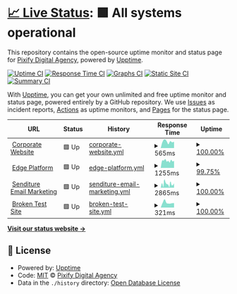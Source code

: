 # [📈 Live Status](https://pixifydigitalagency.github.io/monitors): <!--live status--> **🟩 All systems operational**

This repository contains the open-source uptime monitor and status page for [Pixify Digital Agency](https://www.pixify.co.uk/), powered by [Upptime](https://github.com/upptime/upptime).

[![Uptime CI](https://github.com/koj-co/upptime/workflows/Uptime%20CI/badge.svg)](https://github.com/koj-co/upptime/actions?query=workflow%3A%22Uptime+CI%22)
[![Response Time CI](https://github.com/koj-co/upptime/workflows/Response%20Time%20CI/badge.svg)](https://github.com/koj-co/upptime/actions?query=workflow%3A%22Response+Time+CI%22)
[![Graphs CI](https://github.com/koj-co/upptime/workflows/Graphs%20CI/badge.svg)](https://github.com/koj-co/upptime/actions?query=workflow%3A%22Graphs+CI%22)
[![Static Site CI](https://github.com/koj-co/upptime/workflows/Static%20Site%20CI/badge.svg)](https://github.com/koj-co/upptime/actions?query=workflow%3A%22Static+Site+CI%22)
[![Summary CI](https://github.com/koj-co/upptime/workflows/Summary%20CI/badge.svg)](https://github.com/koj-co/upptime/actions?query=workflow%3A%22Summary+CI%22)

With [Upptime](https://upptime.js.org), you can get your own unlimited and free uptime monitor and status page, powered entirely by a GitHub repository. We use [Issues](https://github.com/pixifydigitalagency/monitors/issues) as incident reports, [Actions](https://github.com/pixifydigitalagency/monitors/actions) as uptime monitors, and [Pages](https://pixifydigitalagency.github.io/monitors) for the status page.

<!--start: status pages-->
<!-- This summary is generated by Upptime (https://github.com/upptime/upptime) -->
<!-- Do not edit this manually, your changes will be overwritten -->
<!-- prettier-ignore -->
| URL | Status | History | Response Time | Uptime |
| --- | ------ | ------- | ------------- | ------ |
| <img alt="" src="https://icons.duckduckgo.com/ip3/www.pixify.co.uk.ico" height="13"> [Corporate Website](https://www.pixify.co.uk/) | 🟩 Up | [corporate-website.yml](https://github.com/pixifydigitalagency/monitors/commits/HEAD/history/corporate-website.yml) | <details><summary><img alt="Response time graph" src="./graphs/corporate-website/response-time-week.png" height="20"> 565ms</summary><br><a href="https://pixifydigitalagency.github.io/monitors/history/corporate-website"><img alt="Response time 405" src="https://img.shields.io/endpoint?url=https%3A%2F%2Fraw.githubusercontent.com%2Fpixifydigitalagency%2Fmonitors%2FHEAD%2Fapi%2Fcorporate-website%2Fresponse-time.json"></a><br><a href="https://pixifydigitalagency.github.io/monitors/history/corporate-website"><img alt="24-hour response time 498" src="https://img.shields.io/endpoint?url=https%3A%2F%2Fraw.githubusercontent.com%2Fpixifydigitalagency%2Fmonitors%2FHEAD%2Fapi%2Fcorporate-website%2Fresponse-time-day.json"></a><br><a href="https://pixifydigitalagency.github.io/monitors/history/corporate-website"><img alt="7-day response time 565" src="https://img.shields.io/endpoint?url=https%3A%2F%2Fraw.githubusercontent.com%2Fpixifydigitalagency%2Fmonitors%2FHEAD%2Fapi%2Fcorporate-website%2Fresponse-time-week.json"></a><br><a href="https://pixifydigitalagency.github.io/monitors/history/corporate-website"><img alt="30-day response time 482" src="https://img.shields.io/endpoint?url=https%3A%2F%2Fraw.githubusercontent.com%2Fpixifydigitalagency%2Fmonitors%2FHEAD%2Fapi%2Fcorporate-website%2Fresponse-time-month.json"></a><br><a href="https://pixifydigitalagency.github.io/monitors/history/corporate-website"><img alt="1-year response time 407" src="https://img.shields.io/endpoint?url=https%3A%2F%2Fraw.githubusercontent.com%2Fpixifydigitalagency%2Fmonitors%2FHEAD%2Fapi%2Fcorporate-website%2Fresponse-time-year.json"></a></details> | <details><summary><a href="https://pixifydigitalagency.github.io/monitors/history/corporate-website">100.00%</a></summary><a href="https://pixifydigitalagency.github.io/monitors/history/corporate-website"><img alt="All-time uptime 99.95%" src="https://img.shields.io/endpoint?url=https%3A%2F%2Fraw.githubusercontent.com%2Fpixifydigitalagency%2Fmonitors%2FHEAD%2Fapi%2Fcorporate-website%2Fuptime.json"></a><br><a href="https://pixifydigitalagency.github.io/monitors/history/corporate-website"><img alt="24-hour uptime 100.00%" src="https://img.shields.io/endpoint?url=https%3A%2F%2Fraw.githubusercontent.com%2Fpixifydigitalagency%2Fmonitors%2FHEAD%2Fapi%2Fcorporate-website%2Fuptime-day.json"></a><br><a href="https://pixifydigitalagency.github.io/monitors/history/corporate-website"><img alt="7-day uptime 100.00%" src="https://img.shields.io/endpoint?url=https%3A%2F%2Fraw.githubusercontent.com%2Fpixifydigitalagency%2Fmonitors%2FHEAD%2Fapi%2Fcorporate-website%2Fuptime-week.json"></a><br><a href="https://pixifydigitalagency.github.io/monitors/history/corporate-website"><img alt="30-day uptime 100.00%" src="https://img.shields.io/endpoint?url=https%3A%2F%2Fraw.githubusercontent.com%2Fpixifydigitalagency%2Fmonitors%2FHEAD%2Fapi%2Fcorporate-website%2Fuptime-month.json"></a><br><a href="https://pixifydigitalagency.github.io/monitors/history/corporate-website"><img alt="1-year uptime 99.95%" src="https://img.shields.io/endpoint?url=https%3A%2F%2Fraw.githubusercontent.com%2Fpixifydigitalagency%2Fmonitors%2FHEAD%2Fapi%2Fcorporate-website%2Fuptime-year.json"></a></details>
| <img alt="" src="https://icons.duckduckgo.com/ip3/edge.pixify.co.uk.ico" height="13"> [Edge Platform](https://edge.pixify.co.uk/) | 🟩 Up | [edge-platform.yml](https://github.com/pixifydigitalagency/monitors/commits/HEAD/history/edge-platform.yml) | <details><summary><img alt="Response time graph" src="./graphs/edge-platform/response-time-week.png" height="20"> 1255ms</summary><br><a href="https://pixifydigitalagency.github.io/monitors/history/edge-platform"><img alt="Response time 1618" src="https://img.shields.io/endpoint?url=https%3A%2F%2Fraw.githubusercontent.com%2Fpixifydigitalagency%2Fmonitors%2FHEAD%2Fapi%2Fedge-platform%2Fresponse-time.json"></a><br><a href="https://pixifydigitalagency.github.io/monitors/history/edge-platform"><img alt="24-hour response time 1219" src="https://img.shields.io/endpoint?url=https%3A%2F%2Fraw.githubusercontent.com%2Fpixifydigitalagency%2Fmonitors%2FHEAD%2Fapi%2Fedge-platform%2Fresponse-time-day.json"></a><br><a href="https://pixifydigitalagency.github.io/monitors/history/edge-platform"><img alt="7-day response time 1255" src="https://img.shields.io/endpoint?url=https%3A%2F%2Fraw.githubusercontent.com%2Fpixifydigitalagency%2Fmonitors%2FHEAD%2Fapi%2Fedge-platform%2Fresponse-time-week.json"></a><br><a href="https://pixifydigitalagency.github.io/monitors/history/edge-platform"><img alt="30-day response time 1271" src="https://img.shields.io/endpoint?url=https%3A%2F%2Fraw.githubusercontent.com%2Fpixifydigitalagency%2Fmonitors%2FHEAD%2Fapi%2Fedge-platform%2Fresponse-time-month.json"></a><br><a href="https://pixifydigitalagency.github.io/monitors/history/edge-platform"><img alt="1-year response time 1803" src="https://img.shields.io/endpoint?url=https%3A%2F%2Fraw.githubusercontent.com%2Fpixifydigitalagency%2Fmonitors%2FHEAD%2Fapi%2Fedge-platform%2Fresponse-time-year.json"></a></details> | <details><summary><a href="https://pixifydigitalagency.github.io/monitors/history/edge-platform">99.75%</a></summary><a href="https://pixifydigitalagency.github.io/monitors/history/edge-platform"><img alt="All-time uptime 99.76%" src="https://img.shields.io/endpoint?url=https%3A%2F%2Fraw.githubusercontent.com%2Fpixifydigitalagency%2Fmonitors%2FHEAD%2Fapi%2Fedge-platform%2Fuptime.json"></a><br><a href="https://pixifydigitalagency.github.io/monitors/history/edge-platform"><img alt="24-hour uptime 100.00%" src="https://img.shields.io/endpoint?url=https%3A%2F%2Fraw.githubusercontent.com%2Fpixifydigitalagency%2Fmonitors%2FHEAD%2Fapi%2Fedge-platform%2Fuptime-day.json"></a><br><a href="https://pixifydigitalagency.github.io/monitors/history/edge-platform"><img alt="7-day uptime 99.75%" src="https://img.shields.io/endpoint?url=https%3A%2F%2Fraw.githubusercontent.com%2Fpixifydigitalagency%2Fmonitors%2FHEAD%2Fapi%2Fedge-platform%2Fuptime-week.json"></a><br><a href="https://pixifydigitalagency.github.io/monitors/history/edge-platform"><img alt="30-day uptime 99.71%" src="https://img.shields.io/endpoint?url=https%3A%2F%2Fraw.githubusercontent.com%2Fpixifydigitalagency%2Fmonitors%2FHEAD%2Fapi%2Fedge-platform%2Fuptime-month.json"></a><br><a href="https://pixifydigitalagency.github.io/monitors/history/edge-platform"><img alt="1-year uptime 99.64%" src="https://img.shields.io/endpoint?url=https%3A%2F%2Fraw.githubusercontent.com%2Fpixifydigitalagency%2Fmonitors%2FHEAD%2Fapi%2Fedge-platform%2Fuptime-year.json"></a></details>
| <img alt="" src="https://icons.duckduckgo.com/ip3/www.senditure.co.uk.ico" height="13"> [Senditure Email Marketing](https://www.senditure.co.uk/) | 🟩 Up | [senditure-email-marketing.yml](https://github.com/pixifydigitalagency/monitors/commits/HEAD/history/senditure-email-marketing.yml) | <details><summary><img alt="Response time graph" src="./graphs/senditure-email-marketing/response-time-week.png" height="20"> 2865ms</summary><br><a href="https://pixifydigitalagency.github.io/monitors/history/senditure-email-marketing"><img alt="Response time 2617" src="https://img.shields.io/endpoint?url=https%3A%2F%2Fraw.githubusercontent.com%2Fpixifydigitalagency%2Fmonitors%2FHEAD%2Fapi%2Fsenditure-email-marketing%2Fresponse-time.json"></a><br><a href="https://pixifydigitalagency.github.io/monitors/history/senditure-email-marketing"><img alt="24-hour response time 3427" src="https://img.shields.io/endpoint?url=https%3A%2F%2Fraw.githubusercontent.com%2Fpixifydigitalagency%2Fmonitors%2FHEAD%2Fapi%2Fsenditure-email-marketing%2Fresponse-time-day.json"></a><br><a href="https://pixifydigitalagency.github.io/monitors/history/senditure-email-marketing"><img alt="7-day response time 2865" src="https://img.shields.io/endpoint?url=https%3A%2F%2Fraw.githubusercontent.com%2Fpixifydigitalagency%2Fmonitors%2FHEAD%2Fapi%2Fsenditure-email-marketing%2Fresponse-time-week.json"></a><br><a href="https://pixifydigitalagency.github.io/monitors/history/senditure-email-marketing"><img alt="30-day response time 2723" src="https://img.shields.io/endpoint?url=https%3A%2F%2Fraw.githubusercontent.com%2Fpixifydigitalagency%2Fmonitors%2FHEAD%2Fapi%2Fsenditure-email-marketing%2Fresponse-time-month.json"></a><br><a href="https://pixifydigitalagency.github.io/monitors/history/senditure-email-marketing"><img alt="1-year response time 2635" src="https://img.shields.io/endpoint?url=https%3A%2F%2Fraw.githubusercontent.com%2Fpixifydigitalagency%2Fmonitors%2FHEAD%2Fapi%2Fsenditure-email-marketing%2Fresponse-time-year.json"></a></details> | <details><summary><a href="https://pixifydigitalagency.github.io/monitors/history/senditure-email-marketing">100.00%</a></summary><a href="https://pixifydigitalagency.github.io/monitors/history/senditure-email-marketing"><img alt="All-time uptime 99.85%" src="https://img.shields.io/endpoint?url=https%3A%2F%2Fraw.githubusercontent.com%2Fpixifydigitalagency%2Fmonitors%2FHEAD%2Fapi%2Fsenditure-email-marketing%2Fuptime.json"></a><br><a href="https://pixifydigitalagency.github.io/monitors/history/senditure-email-marketing"><img alt="24-hour uptime 100.00%" src="https://img.shields.io/endpoint?url=https%3A%2F%2Fraw.githubusercontent.com%2Fpixifydigitalagency%2Fmonitors%2FHEAD%2Fapi%2Fsenditure-email-marketing%2Fuptime-day.json"></a><br><a href="https://pixifydigitalagency.github.io/monitors/history/senditure-email-marketing"><img alt="7-day uptime 100.00%" src="https://img.shields.io/endpoint?url=https%3A%2F%2Fraw.githubusercontent.com%2Fpixifydigitalagency%2Fmonitors%2FHEAD%2Fapi%2Fsenditure-email-marketing%2Fuptime-week.json"></a><br><a href="https://pixifydigitalagency.github.io/monitors/history/senditure-email-marketing"><img alt="30-day uptime 99.92%" src="https://img.shields.io/endpoint?url=https%3A%2F%2Fraw.githubusercontent.com%2Fpixifydigitalagency%2Fmonitors%2FHEAD%2Fapi%2Fsenditure-email-marketing%2Fuptime-month.json"></a><br><a href="https://pixifydigitalagency.github.io/monitors/history/senditure-email-marketing"><img alt="1-year uptime 99.93%" src="https://img.shields.io/endpoint?url=https%3A%2F%2Fraw.githubusercontent.com%2Fpixifydigitalagency%2Fmonitors%2FHEAD%2Fapi%2Fsenditure-email-marketing%2Fuptime-year.json"></a></details>
| <img alt="" src="https://icons.duckduckgo.com/ip3/www.pixify.co.uk.ico" height="13"> [Broken Test Site](https://www.pixify.co.uk/) | 🟩 Up | [broken-test-site.yml](https://github.com/pixifydigitalagency/monitors/commits/HEAD/history/broken-test-site.yml) | <details><summary><img alt="Response time graph" src="./graphs/broken-test-site/response-time-week.png" height="20"> 321ms</summary><br><a href="https://pixifydigitalagency.github.io/monitors/history/broken-test-site"><img alt="Response time 208" src="https://img.shields.io/endpoint?url=https%3A%2F%2Fraw.githubusercontent.com%2Fpixifydigitalagency%2Fmonitors%2FHEAD%2Fapi%2Fbroken-test-site%2Fresponse-time.json"></a><br><a href="https://pixifydigitalagency.github.io/monitors/history/broken-test-site"><img alt="24-hour response time 291" src="https://img.shields.io/endpoint?url=https%3A%2F%2Fraw.githubusercontent.com%2Fpixifydigitalagency%2Fmonitors%2FHEAD%2Fapi%2Fbroken-test-site%2Fresponse-time-day.json"></a><br><a href="https://pixifydigitalagency.github.io/monitors/history/broken-test-site"><img alt="7-day response time 321" src="https://img.shields.io/endpoint?url=https%3A%2F%2Fraw.githubusercontent.com%2Fpixifydigitalagency%2Fmonitors%2FHEAD%2Fapi%2Fbroken-test-site%2Fresponse-time-week.json"></a><br><a href="https://pixifydigitalagency.github.io/monitors/history/broken-test-site"><img alt="30-day response time 291" src="https://img.shields.io/endpoint?url=https%3A%2F%2Fraw.githubusercontent.com%2Fpixifydigitalagency%2Fmonitors%2FHEAD%2Fapi%2Fbroken-test-site%2Fresponse-time-month.json"></a><br><a href="https://pixifydigitalagency.github.io/monitors/history/broken-test-site"><img alt="1-year response time 230" src="https://img.shields.io/endpoint?url=https%3A%2F%2Fraw.githubusercontent.com%2Fpixifydigitalagency%2Fmonitors%2FHEAD%2Fapi%2Fbroken-test-site%2Fresponse-time-year.json"></a></details> | <details><summary><a href="https://pixifydigitalagency.github.io/monitors/history/broken-test-site">100.00%</a></summary><a href="https://pixifydigitalagency.github.io/monitors/history/broken-test-site"><img alt="All-time uptime 99.97%" src="https://img.shields.io/endpoint?url=https%3A%2F%2Fraw.githubusercontent.com%2Fpixifydigitalagency%2Fmonitors%2FHEAD%2Fapi%2Fbroken-test-site%2Fuptime.json"></a><br><a href="https://pixifydigitalagency.github.io/monitors/history/broken-test-site"><img alt="24-hour uptime 100.00%" src="https://img.shields.io/endpoint?url=https%3A%2F%2Fraw.githubusercontent.com%2Fpixifydigitalagency%2Fmonitors%2FHEAD%2Fapi%2Fbroken-test-site%2Fuptime-day.json"></a><br><a href="https://pixifydigitalagency.github.io/monitors/history/broken-test-site"><img alt="7-day uptime 100.00%" src="https://img.shields.io/endpoint?url=https%3A%2F%2Fraw.githubusercontent.com%2Fpixifydigitalagency%2Fmonitors%2FHEAD%2Fapi%2Fbroken-test-site%2Fuptime-week.json"></a><br><a href="https://pixifydigitalagency.github.io/monitors/history/broken-test-site"><img alt="30-day uptime 100.00%" src="https://img.shields.io/endpoint?url=https%3A%2F%2Fraw.githubusercontent.com%2Fpixifydigitalagency%2Fmonitors%2FHEAD%2Fapi%2Fbroken-test-site%2Fuptime-month.json"></a><br><a href="https://pixifydigitalagency.github.io/monitors/history/broken-test-site"><img alt="1-year uptime 99.95%" src="https://img.shields.io/endpoint?url=https%3A%2F%2Fraw.githubusercontent.com%2Fpixifydigitalagency%2Fmonitors%2FHEAD%2Fapi%2Fbroken-test-site%2Fuptime-year.json"></a></details>

<!--end: status pages-->

[**Visit our status website →**](https://pixifydigitalagency.github.io/monitors)

## 📄 License

- Powered by: [Upptime](https://github.com/upptime/upptime)
- Code: [MIT](./LICENSE) © [Pixify Digital Agency](https://www.pixify.co.uk/)
- Data in the `./history` directory: [Open Database License](https://opendatacommons.org/licenses/odbl/1-0/)

